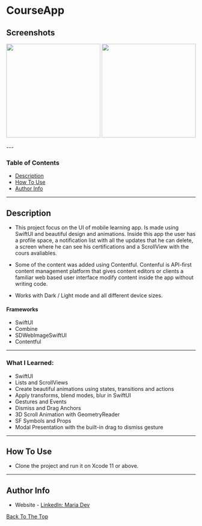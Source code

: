 # CourseApp

## Screenshots

<p float="left">
<img src="https://github.com/mariadev/CourseApp/blob/main/ScreenShots/example1.gif" width="250">
<img src="https://github.com/mariadev/CourseApp/blob/main/ScreenShots/example2.gif" width="250">
</p>
---

### Table of Contents

- [Description](#description)
- [How To Use](#how-to-use)
- [Author Info](#author-info)

---

## Description

- This project focus on the UI of mobile learning app. Is made using SwiftUI and beautiful design and animations. Inside this app the user has a profile space, a notification list with all the updates that he can delete, a screen where he can see his certifications and a ScrollView with the cours avaliables.

- Some of the content was added using Contentful. Contenful is API-first content management platform that gives content editors or clients a familiar web based user interface modify content inside the app without writing code.

- Works with Dark / Light mode and all different device sizes.

#### Frameworks

- SwiftUI
- Combine
- SDWebImageSwiftUI
- Contentful

---
### What I Learned:
- SwiftUI
- Lists and ScrollViews
- Create beautiful animations using states, transitions and actions
- Apply transforms, blend modes, blur in SwiftUI 
- Gestures and Events
- Dismiss and Drag Anchors
- 3D Scroll Animation with GeometryReader 
- SF Symbols and Props
- Modal Presentation with the built-in drag to dismiss gesture
---

## How To Use

- Clone the project and run it on Xcode 11 or above.
---

## Author Info

- Website - [LinkedIn: Maria Dev](https://www.linkedin.com/in/mariadev/)

[Back To The Top](#CourseApp)
